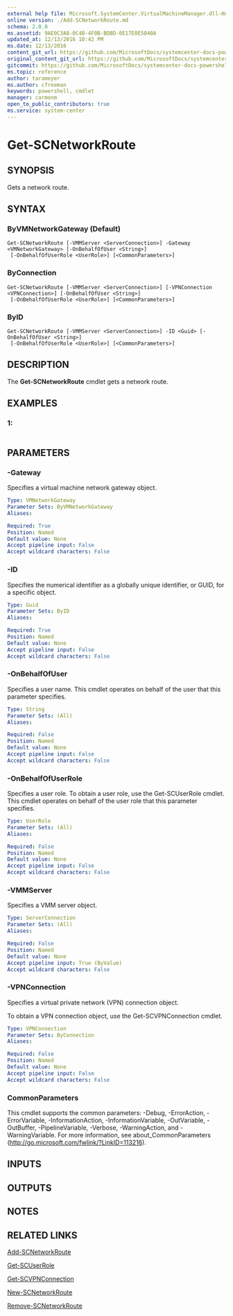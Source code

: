 ```yaml
---
external help file: Microsoft.SystemCenter.VirtualMachineManager.dll-Help.xml
online version: ./Add-SCNetworkRoute.md
schema: 2.0.0
ms.assetid: 9AE0C3A8-0C4B-4F0B-BDBD-0E17E0E5040A
updated_at: 12/13/2016 10:42 PM
ms.date: 12/13/2016
content_git_url: https://github.com/MicrosoftDocs/systemcenter-docs-powershell/blob/master/systemcenter-cmdlets/VirtualMachineManager/v1/Get-SCNetworkRoute.md
original_content_git_url: https://github.com/MicrosoftDocs/systemcenter-docs-powershell/blob/master/systemcenter-cmdlets/VirtualMachineManager/v1/Get-SCNetworkRoute.md
gitcommit: https://github.com/MicrosoftDocs/systemcenter-docs-powershell/blob/ea9507ac2178040476af5407227db8cb97701ea9/systemcenter-cmdlets/VirtualMachineManager/v1/Get-SCNetworkRoute.md
ms.topic: reference
author: tarameyer
ms.author: cfreeman
keywords: powershell, cmdlet
manager: carmonm
open_to_public_contributors: true
ms.service: system-center
---
```


# Get-SCNetworkRoute

## SYNOPSIS
Gets a network route.

## SYNTAX

### ByVMNetworkGateway (Default)
```
Get-SCNetworkRoute [-VMMServer <ServerConnection>] -Gateway <VMNetworkGateway> [-OnBehalfOfUser <String>]
 [-OnBehalfOfUserRole <UserRole>] [<CommonParameters>]
```

### ByConnection
```
Get-SCNetworkRoute [-VMMServer <ServerConnection>] [-VPNConnection <VPNConnection>] [-OnBehalfOfUser <String>]
 [-OnBehalfOfUserRole <UserRole>] [<CommonParameters>]
```

### ByID
```
Get-SCNetworkRoute [-VMMServer <ServerConnection>] -ID <Guid> [-OnBehalfOfUser <String>]
 [-OnBehalfOfUserRole <UserRole>] [<CommonParameters>]
```

## DESCRIPTION
The **Get-SCNetworkRoute** cmdlet gets a network route.

## EXAMPLES

### 1:
```

```

## PARAMETERS

### -Gateway
Specifies a virtual machine network gateway object.

```yaml
Type: VMNetworkGateway
Parameter Sets: ByVMNetworkGateway
Aliases: 

Required: True
Position: Named
Default value: None
Accept pipeline input: False
Accept wildcard characters: False
```

### -ID
Specifies the numerical identifier as a globally unique identifier, or GUID, for a specific object.

```yaml
Type: Guid
Parameter Sets: ByID
Aliases: 

Required: True
Position: Named
Default value: None
Accept pipeline input: False
Accept wildcard characters: False
```

### -OnBehalfOfUser
Specifies a user name.
This cmdlet operates on behalf of the user that this parameter specifies.

```yaml
Type: String
Parameter Sets: (All)
Aliases: 

Required: False
Position: Named
Default value: None
Accept pipeline input: False
Accept wildcard characters: False
```

### -OnBehalfOfUserRole
Specifies a user role.
To obtain a user role, use the Get-SCUserRole cmdlet.
This cmdlet operates on behalf of the user role that this parameter specifies.

```yaml
Type: UserRole
Parameter Sets: (All)
Aliases: 

Required: False
Position: Named
Default value: None
Accept pipeline input: False
Accept wildcard characters: False
```

### -VMMServer
Specifies a VMM server object.

```yaml
Type: ServerConnection
Parameter Sets: (All)
Aliases: 

Required: False
Position: Named
Default value: None
Accept pipeline input: True (ByValue)
Accept wildcard characters: False
```

### -VPNConnection
Specifies a virtual private network (VPN) connection object.

To obtain a VPN connection object, use the Get-SCVPNConnection cmdlet.

```yaml
Type: VPNConnection
Parameter Sets: ByConnection
Aliases: 

Required: False
Position: Named
Default value: None
Accept pipeline input: False
Accept wildcard characters: False
```

### CommonParameters
This cmdlet supports the common parameters: -Debug, -ErrorAction, -ErrorVariable, -InformationAction, -InformationVariable, -OutVariable, -OutBuffer, -PipelineVariable, -Verbose, -WarningAction, and -WarningVariable. For more information, see about_CommonParameters (http://go.microsoft.com/fwlink/?LinkID=113216).

## INPUTS

## OUTPUTS

## NOTES

## RELATED LINKS

[Add-SCNetworkRoute](xref:VirtualMachineManager/v1/Add-SCNetworkRoute.md)

[Get-SCUserRole](xref:VirtualMachineManager/v1/Get-SCUserRole.md)

[Get-SCVPNConnection](xref:VirtualMachineManager/v1/Get-SCVPNConnection.md)

[New-SCNetworkRoute](xref:VirtualMachineManager/v1/New-SCNetworkRoute.md)

[Remove-SCNetworkRoute](xref:VirtualMachineManager/v1/Remove-SCNetworkRoute.md)

